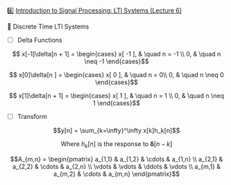 :six: [Introduction to Signal Processing: LTI Systems (Lecture 6)](https://youtu.be/x5wtnbIQ0Lk)

:round_pushpin: Discrete Time LTI Systems

- [ ] Delta Functions

```math
    x[-1]\delta[n + 1] =
      \begin{cases}
        x[ -1 ],   & \quad n = -1 \\
        0,         & \quad n \neq -1
      \end{cases}
```
```math
    x[0]\delta[n ] =
      \begin{cases}
        x[ 0 ],   & \quad n = 0\\
        0,        & \quad n \neq 0
      \end{cases}
```
```math
    x[1]\delta[n + 1] =
      \begin{cases}
        x[ 1 ],   & \quad n = 1 \\
        0,        & \quad n \neq 1
      \end{cases}
```


- [ ] Transform

```math
y[n] = \sum_{k=\infty}^\infty x[k]h_k[n]
```



```math
\text{Where } h_k[n] \text{ is the response to } \boldsymbol{\delta}[ n - k]
```

```math
A_{m,n} = 
 \begin{pmatrix}
  a_{1,1} & a_{1,2} & \cdots & a_{1,n} \\
  a_{2,1} & a_{2,2} & \cdots & a_{2,n} \\
  \vdots  & \vdots  & \ddots & \vdots  \\
  a_{m,1} & a_{m,2} & \cdots & a_{m,n} 
 \end{pmatrix}
```


